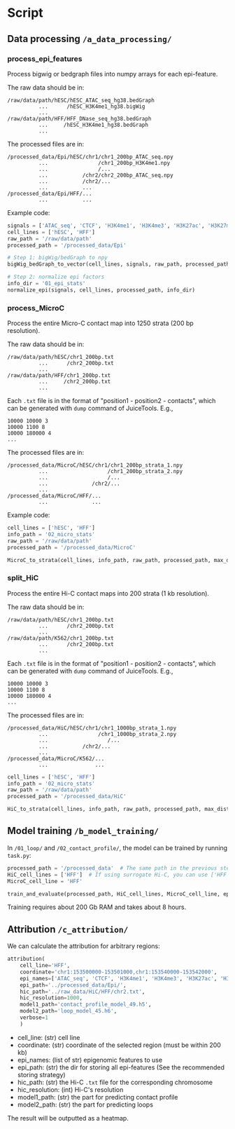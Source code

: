 # Script

## Data processing ``/a_data_processing/``
### process_epi_features
Process bigwig or bedgraph files into numpy arrays for each epi-feature.

The raw data should be in:
```
/raw/data/path/hESC/hESC_ATAC_seq_hg38.bedGraph
          ...      /hESC_H3K4me1_hg38.bigWig
          ...        
/raw/data/path/HFF/HFF_DNase_seq_hg38.bedGraph
          ...     /hESC_H3K4me1_hg38.bedGraph
          ...    
```

The processed files are in:
```  
/processed_data/Epi/hESC/chr1/chr1_200bp_ATAC_seq.npy
          ...                /chr1_200bp_H3K4me1.npy
          ...                /...
          ...           /chr2/chr2_200bp_ATAC_seq.npy
          ...           /chr2/...
          ...           ...
/processed_data/Epi/HFF/...
          ...           ...
```

Example code:
```python
signals = ['ATAC_seq', 'CTCF', 'H3K4me1', 'H3K4me3', 'H3K27ac', 'H3K27me3']
cell_lines = ['hESC', 'HFF']
raw_path = '/raw/data/path'
processed_path = '/processed_data/Epi'

# Step 1: bigWig/bedGraph to npy
bigWig_bedGraph_to_vector(cell_lines, signals, raw_path, processed_path)

# Step 2: normalize epi factors
info_dir = '01_epi_stats'
normalize_epi(signals, cell_lines, processed_path, info_dir)
```

### process_MicroC
Process the entire Micro-C contact map into 1250 strata (200 bp resolution).

The raw data should be in:
```
/raw/data/path/hESC/chr1_200bp.txt
          ...      /chr2_200bp.txt
          ...        
/raw/data/path/HFF/chr1_200bp.txt
          ...     /chr2_200bp.txt
          ...    
```
Each ``.txt`` file is in the format of "position1 - position2 - contacts",
which can be generated with ``dump`` command of JuiceTools.
E.g.,
```
10000 10000 3
10000 1100 8
10000 180000 4
...
```

The processed files are in:
```  
/processed_data/MicroC/hESC/chr1/chr1_200bp_strata_1.npy
          ...                   /chr1_200bp_strata_2.npy
          ...                   /...
          ...              /chr2/...
          ...           
/processed_data/MicroC/HFF/...
          ...              ...
```

Example code:
```python
cell_lines = ['hESC', 'HFF']
info_path = '02_micro_stats'
raw_path = '/raw/data/path'
processed_path = '/processed_data/MicroC'

MicroC_to_strata(cell_lines, info_path, raw_path, processed_path, max_distance=250000, threshold=1.01, rg='hg38')
```

### split_HiC
Process the entire Hi-C contact maps into 200 strata (1 kb resolution).

The raw data should be in:
```
/raw/data/path/hESC/chr1_200bp.txt
          ...      /chr2_200bp.txt
          ...        
/raw/data/path/K562/chr1_200bp.txt
          ...      /chr2_200bp.txt
          ...    
```
Each ``.txt`` file is in the format of "position1 - position2 - contacts",
which can be generated with ``dump`` command of JuiceTools.
E.g.,
```
10000 10000 3
10000 1100 8
10000 180000 4
...
```

The processed files are in:
```  
/processed_data/HiC/hESC/chr1/chr1_1000bp_strata_1.npy
          ...                /chr1_1000bp_strata_2.npy
          ...                   /...
          ...           /chr2/...
          ...           
/processed_data/MicroC/K562/...
          ...               ...
```
```python
cell_lines = ['hESC', 'HFF']
info_path = '02_micro_stats'
raw_path = '/raw/data/path'
processed_path = '/processed_data/HiC'

HiC_to_strata(cell_lines, info_path, raw_path, processed_path, max_distance=250000, rg='hg38')
```


## Model training ``/b_model_training/``
In ``/01_loop/`` and ``/02_contact_profile/``, the model can be trained by running ``task.py``:
```python
processed_path = '/processed_data'  # The same path in the previous steps
HiC_cell_lines = ['HFF']  # If using surrogate Hi-C, you can use ['HFF', 'hESC', 'K562', 'GM12878', 'IMR-90']
MicroC_cell_line = 'HFF'

train_and_evaluate(processed_path, HiC_cell_lines, MicroC_cell_line, epoches=100, batch_size=20, checkpoint_frequency=20)
```

Training requires about 200 Gb RAM and takes about 8 hours.


## Attribution ``/c_attribution/``
We can calculate the attribution for arbitrary regions:
```python
attribution(
    cell_line='HFF',
    coordinate='chr1:153500000-153501000,chr1:153540000-153542000',
    epi_names=['ATAC_seq', 'CTCF', 'H3K4me1', 'H3K4me3', 'H3K27ac', 'H3K27me3'],
    epi_path='../processed_data/Epi/',
    hic_path='../raw_data/HiC/HFF/chr2.txt',
    hic_resolution=1000,
    model1_path='contact_profile_model_49.h5',
    model2_path='loop_model_45.h6',
    verbose=1
    )
```
- cell_line: (str) cell line
- coordinate: (str) coordinate of the selected region (must be within 200 kb)
- epi_names: (list of str) epigenomic features to use
- epi_path: (str) the dir for storing all epi-features (See the recommended storing strategy)
- hic_path: (str) the Hi-C `.txt` file for the corresponding chromosome
- hic_resolution: (int) Hi-C's resolution
- model1_path: (str) the part for predicting contact profile
- model2_path: (str) the part for predicting loops

The result will be outputted as a heatmap.

